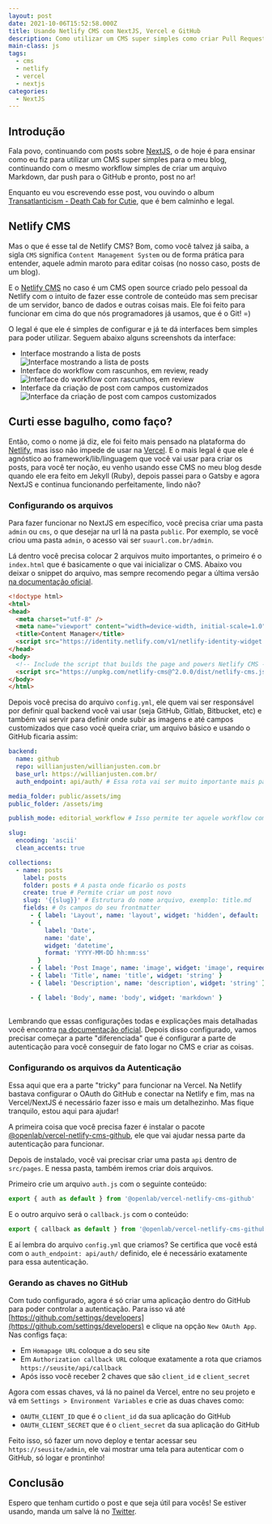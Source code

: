 ```yaml
---
layout: post
date: 2021-10-06T15:52:58.000Z
title: Usando Netlify CMS com NextJS, Vercel e GitHub
description: Como utilizar um CMS super simples como criar Pull Requests no GitHub
main-class: js
tags:
  - cms
  - netlify
  - vercel
  - nextjs
categories:
  - NextJS
---
```

## Introdução

Fala povo, continuando com posts sobre [NextJS](https://willianjusten.com.br/series#nextjs), o de hoje é para ensinar como eu fiz para utilizar um CMS super simples para o meu blog, continuando com o mesmo workflow simples de criar um arquivo Markdown, dar push para o GitHub e pronto, post no ar!

Enquanto eu vou escrevendo esse post, vou ouvindo o album [Transatlanticism - Death Cab for Cutie](https://open.spotify.com/album/4jQW2mhMH3TxtAOol3Djuf?si=tCh29sjbToudu7sUnWGLLw&dl_branch=1), que é bem calminho e legal.

## Netlify CMS

Mas o que é esse tal de Netlify CMS? Bom, como você talvez já saiba, a sigla `CMS` significa `Content Management System` ou de forma prática para entender, aquele admin maroto para editar coisas (no nosso caso, posts de um blog).

E o [Netlify CMS](https://www.netlifycms.org/) no caso é um CMS open source criado pelo pessoal da Netlify com o intuito de fazer esse controle de conteúdo mas sem precisar de um servidor, banco de dados e outras coisas mais. Ele foi feito para funcionar em cima do que nós programadores já usamos, que é o Git! =)

O legal é que ele é simples de configurar e já te dá interfaces bem simples para poder utilizar. Seguem abaixo alguns screenshots da interface:

* Interface mostrando a lista de posts
  ![Interface mostrando a lista de posts](/assets/img/netlify-cms-interface.png)
* Interface do workflow com rascunhos, em review, ready
  ![Interface do workflow com rascunhos, em review](/assets/img/netlify-workflow.png)
* Interface da criação de post com campos customizados
  ![Interface da criação de post com campos customizados](/assets/img/netlify-post.png)

## Curti esse bagulho, como faço?

Então, como o nome já diz, ele foi feito mais pensado na plataforma do [Netlify](https://www.netlify.com/), mas isso não impede de usar na [Vercel](https://vercel.com/). E o mais legal é que ele é agnóstico ao framework/lib/linguagem que você vai usar para criar os posts, para você ter noção, eu venho usando esse CMS no meu blog desde quando ele era feito em Jekyll (Ruby), depois passei para o Gatsby e agora NextJS e continua funcionando perfeitamente, lindo não?

### Configurando os arquivos

Para fazer funcionar no NextJS em específico, você precisa criar uma pasta `admin` ou `cms`, o que desejar na url lá na pasta `public`. Por exemplo, se você criou uma pasta `admin`, o acesso vai ser `suaurl.com.br/admin`.

Lá dentro você precisa colocar 2 arquivos muito importantes, o primeiro é o `index.html` que é basicamente o que vai inicializar o CMS. Abaixo vou deixar o snippet do arquivo, mas sempre recomendo pegar a última versão [na documentação oficial](https://www.netlifycms.org/docs/add-to-your-site/).

```html
<!doctype html>
<html>
<head>
  <meta charset="utf-8" />
  <meta name="viewport" content="width=device-width, initial-scale=1.0" />
  <title>Content Manager</title>
  <script src="https://identity.netlify.com/v1/netlify-identity-widget.js"></script>
</head>
<body>
  <!-- Include the script that builds the page and powers Netlify CMS -->
  <script src="https://unpkg.com/netlify-cms@^2.0.0/dist/netlify-cms.js"></script>
</body>
</html>
```

Depois você precisa do arquivo `config.yml`, ele quem vai ser responsável por definir qual backend você vai usar (seja GitHub, Gitlab, Bitbucket, etc) e também vai servir para definir onde subir as imagens e até campos customizados que caso você queira criar, um arquivo básico e usando o GitHub ficaria assim:

```yaml
backend:
  name: github
  repo: willianjusten/willianjusten.com.br
  base_url: https://willianjusten.com.br/
  auth_endpoint: api/auth/ # Essa rota vai ser muito importante mais para frente

media_folder: public/assets/img
public_folder: /assets/img

publish_mode: editorial_workflow # Isso permite ter aquele workflow com drafts e tudo

slug:
  encoding: 'ascii'
  clean_accents: true

collections:
  - name: posts 
    label: posts 
    folder: posts # A pasta onde ficarão os posts
    create: true # Permite criar um post novo
    slug: '{{slug}}' # Estrutura do nome arquivo, exemplo: title.md
    fields: # Os campos do seu frontmatter
      - { label: 'Layout', name: 'layout', widget: 'hidden', default: 'post' }
      - {
          label: 'Date',
          name: 'date',
          widget: 'datetime',
          format: 'YYYY-MM-DD hh:mm:ss'
        }
      - { label: 'Post Image', name: 'image', widget: 'image', required: false }
      - { label: 'Title', name: 'title', widget: 'string' }
      - { label: 'Description', name: 'description', widget: 'string' }

      - { label: 'Body', name: 'body', widget: 'markdown' }
      
```

Lembrando que essas configurações todas e explicações mais detalhadas você encontra [na documentação oficial](https://www.netlifycms.org/docs/add-to-your-site/). Depois disso configurado, vamos precisar começar a parte "diferenciada" que é configurar a parte de autenticação para você conseguir de fato logar no CMS e criar as coisas.

### Configurando os arquivos da Autenticação

Essa aqui que era a parte "tricky" para funcionar na Vercel. Na Netlify bastava configurar o OAuth do GitHub e conectar na Netlify e fim, mas na Vercel/NextJS é necessário fazer isso e mais um detalhezinho. Mas fique tranquilo, estou aqui para ajudar!

A primeira coisa que você precisa fazer é instalar o pacote [@openlab/vercel-netlify-cms-github](https://www.npmjs.com/package/@openlab/vercel-netlify-cms-github), ele que vai ajudar nessa parte da autenticação para funcionar.

Depois de instalado, você vai precisar criar uma pasta `api` dentro de `src/pages`. E nessa pasta, também iremos criar dois arquivos. 

Primeiro crie um arquivo `auth.js` com o seguinte conteúdo:

```js
export { auth as default } from '@openlab/vercel-netlify-cms-github'
```

E o outro arquivo será o `callback.js` com o conteúdo:

```js
export { callback as default } from '@openlab/vercel-netlify-cms-github'
```

E aí lembra do arquivo `config.yml` que criamos? Se certifica que você está com o `auth_endpoint: api/auth/` definido, ele é necessário exatamente para essa autenticação.

### Gerando as chaves no GitHub

Com tudo configurado, agora é só criar uma aplicação dentro do GitHub para poder controlar a autenticação. Para isso vá até [https://github.com/settings/developers](https://github.com/settings/developers) e clique na opção `New OAuth App`. Nas configs faça:

- Em `Homapage URL` coloque a do seu site
- Em `Authorization callback URL` coloque exatamente a rota que criamos `https://seusite/api/callback`
- Após isso você receber 2 chaves que são `client_id` e `client_secret`

Agora com essas chaves, vá lá no painel da Vercel, entre no seu projeto e vá em `Settings > Environment Variables` e crie as duas chaves como:

- `OAUTH_CLIENT_ID` que é o `client_id` da sua aplicação do GitHub
- `OAUTH_CLIENT_SECRET` que é o `client_secret` da sua aplicação do GitHub

Feito isso, só fazer um novo deploy e tentar acessar seu `https://seusite/admin`, ele vai mostrar uma tela para autenticar com o GitHub, só logar e prontinho!

## Conclusão

Espero que tenham curtido o post e que seja útil para vocês! Se estiver usando, manda um salve lá no [Twitter](https://twitter.com/Willian_justen).
